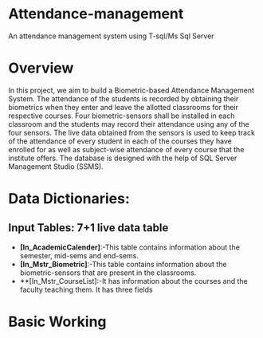 # Attendance-management
An attendance management system using T-sql/Ms Sql Server

# Overview
In this project, we aim to build a Biometric-based Attendance Management System. The attendance of the students is recorded by obtaining their biometrics when they enter and leave the allotted classrooms for their respective courses. Four biometric-sensors shall be installed in each classroom and the students may record their attendance using any of the four sensors. The live data obtained from the sensors is used to keep track of the attendance of every student in each of the courses they have enrolled for as well as subject-wise attendance of every course that the institute offers. The database is designed with the help of SQL Server Management Studio (SSMS).

# Data Dictionaries:
## Input Tables: 7+1 live data table
- **[In_AcademicCalender]**:-This table contains  information about the semester, mid-sems and end-sems.
- **[In_Mstr_Biometric]**:-This table contains information about the biometric-sensors that are present in the classrooms.
- **[In_Mstr_CourseList]:-It has information about the courses and the faculty teaching them.
                     It has three fields 



# Basic Working


